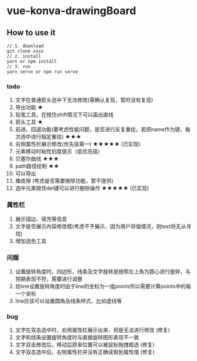 <!--
 * @Author: 月魂
 * @Date: 2021-01-08 14:20:20
 * @LastEditTime: 2021-01-13 15:39:29
 * @LastEditors: 月魂
 * @Description: 
 * @FilePath: \vue-konva-drawingBoard\README.md
-->
# vue-konva-drawingBoard

## How to use it
```
// 1. download
git clone xxxx
// 2. install
yarn or npm install
// 3. run
yarn serve or npm run serve
```
### todo
1. 文字在普通箭头选中下无法修改(需确认复现，暂时没有复现)
2. 导出功能 ★
3. 铅笔工具，在按住shift情况下可以画出直线
4. 箭头工具 ★
5. 前进、回退功能(要考虑性能问题，是否进行反复重绘，若把name作为键，每次选中进行指定重绘) ★★★
6. 右侧属性栏展示修改(优先级第一) ★★★★★ (已实现)
7. 元素移动时粘性刻度提示（低优先级）
8. 贝塞尔曲线 ★★★
9. path路径绘制 ★★
10. 可以导出
11. 橡皮擦 (考虑是否需要擦除功能，暂不提供)
12. 选中元素按住del键可以进行删除操作 ★★★★★ (已实现)


### 属性栏
1. 展示描边、填充等信息
2. 文字是否展示内容修改框(考虑不予展示，因为用户将值情况，则text将无从寻找)
3. 增加选色工具


### 问题
1. 设置旋转角度时，四边形，线条及文字旋转是按照左上角为圆心进行旋转，与预期表现不符，需要进行调整
2. 给line设置旋转角度时由于line的坐标为一组points所以需要计算points中的每一个坐标
3. line应该可以设置圆角及线条样式，比如虚线等


### bug
1. 文字在双击选中时，右侧属性栏展示出来，但是无法进行修改 (修复)
2. 文字和线条设置旋转角度时与直接旋转图形表现不一致
3. 文字双击修改后，移动后原来位置可以被鼠标拖拽框选 (修复)
4. 文字双击选中后，右侧属性栏并没有正确读取到属性值 (修复)


